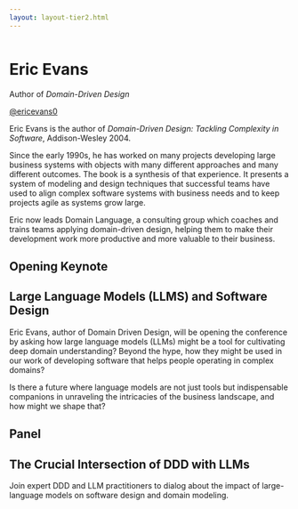 ```yaml
---
layout: layout-tier2.html
---
```

<div class="container section featured-speaker">
    <div class="row">
      <div class="col-xs-12 col-sm-2 img-container">
        <img class="new-speaker-page-img eric-evans" />
        </div>
      <div class="col-xs-12 col-sm-10 copy-container">
        <h1 class="speaker-header">Eric Evans</h1>
        <span class="speaker-subtitle">Author of <em>Domain-Driven Design</em></span>
        <p><a class="speaker-handle" href="https://twitter.com/ericevans0" target="_blank">@ericevans0</a></p>
        <p></p>
        <p>Eric Evans is the author of <em>Domain-Driven Design: Tackling Complexity in Software</em>, Addison-Wesley 2004.</p>
        <p>Since the early 1990s, he has worked on many projects developing large business systems with objects with many different approaches and many different outcomes. The book is a synthesis of that experience. It presents a system of modeling and design techniques that successful teams have used to align complex software systems with business needs and to keep projects agile as systems grow large.</p>
        <p>Eric now leads Domain Language, a consulting group which coaches and trains teams applying domain-driven design, helping them to make their development work more productive and more valuable to their business.</p>
        <h2>Opening Keynote</h2>
        <h2 class="gold">Large Language Models (LLMS) and Software Design</h2>
        <p>Eric Evans, author of Domain Driven Design, will be opening the conference by asking how large language models (LLMs) might be a tool for cultivating deep domain understanding? Beyond the hype, how they might be used in our work of developing software that helps people operating in complex domains?</p>
        <p>Is there a future where language models are not just tools but indispensable companions in unraveling the intricacies of the business landscape, and how might we shape that?</p>
        <h2>Panel</h2>
        <h2 class="gold">The Crucial Intersection of DDD with LLMs</h2>
        <p>Join expert DDD and LLM practitioners to dialog about the impact of large-language models on software design and domain modeling.</p>
      </div>
    </div>
  </div>  
